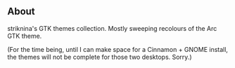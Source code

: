 ## About
striknina's GTK themes collection. Mostly sweeping recolours of the Arc GTK theme.

(For the time being, until I can make space for a Cinnamon + GNOME install, the themes will not be complete for those two desktops. Sorry.)
